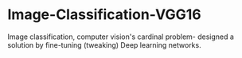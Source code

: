 # Image-Classification-VGG16
Image classification, computer vision's cardinal problem- designed a solution by fine-tuning (tweaking) Deep learning networks.
